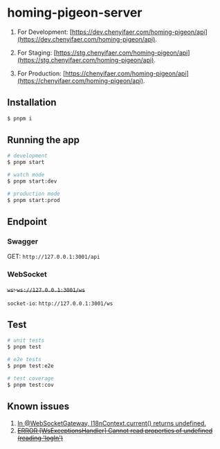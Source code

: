 # homing-pigeon-server

1. For Development: [https://dev.chenyifaer.com/homing-pigeon/api](https://dev.chenyifaer.com/homing-pigeon/api).

2. For Staging: [https://stg.chenyifaer.com/homing-pigeon/api](https://stg.chenyifaer.com/homing-pigeon/api).

3. For Production: [https://chenyifaer.com/homing-pigeon/api](https://chenyifaer.com/homing-pigeon/api).

## Installation

```bash
$ pnpm i
```

## Running the app

```bash
# development
$ pnpm start

# watch mode
$ pnpm start:dev

# production mode
$ pnpm start:prod
```
## Endpoint

### Swagger

GET: `http://127.0.0.1:3001/api`

### WebSocket

~~`ws`: `ws://127.0.0.1:3001/ws`~~

`socket-io`: `http://127.0.0.1:3001/ws`

## Test

```bash
# unit tests
$ pnpm test

# e2e tests
$ pnpm test:e2e

# test coverage
$ pnpm test:cov
```

## Known issues

1. [In @WebSocketGateway, I18nContext.current() returns undefined.](https://github.com/toonvanstrijp/nestjs-i18n/issues/568)
2. ~~[ERROR [WsExceptionsHandler] Cannot read properties of undefined (reading 'logIn')](https://github.com/nestjs/nest/issues/12195)~~
